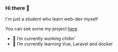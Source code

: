 ### Hi there 👋

I'm just a student who learn web-dev myself

You can see some my project [here](https://slpakkie.github.io)

- 🔭 I’m currently working chillin'
- 🌱 I’m currently learning Vue, Laravel and docker

<!--
**slpAkkie/slpakkie** is a ✨ _special_ ✨ repository because its `README.md` (this file) appears on your GitHub profile.

Here are some ideas to get you started:

- 🔭 I’m currently working on ...
- 🌱 I’m currently learning ...
- 👯 I’m looking to collaborate on ...
- 🤔 I’m looking for help with ...
- 💬 Ask me about ...
- 📫 How to reach me: ...
- 😄 Pronouns: ...
- ⚡ Fun fact: ...
-->
